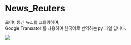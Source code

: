 # News_Reuters

로이터통신 뉴스를 크롤링하여, <br>
Google Transrator 를 사용하여 한국어로 번역하는 py 파일 입니다.


<img src="https://img.shields.io/badge/이름-색상코드?style=flat-square&logo=로고명&logoColor=로고색"/>
